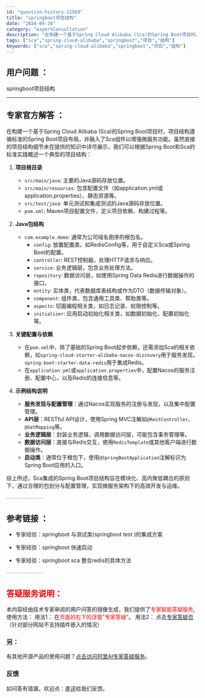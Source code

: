 ```yaml
---
id: "question-history-12569"
title: "springboot项目结构"
date: "2024-04-28"
category: "expertConsultation"
description: "在构建一个基于Spring Cloud Alibaba (Sca)的Spring Boot项目时，项目结构遵循标准的Spring Boot项目布局，并融入了Sca组件以增强微服务功能。虽然直接的项目结构细节未在提供的知识中详尽展示，我们可以根据Spring Boot和Sca的标准实践概述一个典型的项"
tags: ["sca","spring-cloud-alibaba","springboot","项目","结构"]
keywords: ["sca","spring-cloud-alibaba","springboot","项目","结构"]
---
```


## 用户问题 ： 
 springboot项目结构  

---------------
## 专家官方解答 ：

在构建一个基于Spring Cloud Alibaba (Sca)的Spring Boot项目时，项目结构遵循标准的Spring Boot项目布局，并融入了Sca组件以增强微服务功能。虽然直接的项目结构细节未在提供的知识中详尽展示，我们可以根据Spring Boot和Sca的标准实践概述一个典型的项目结构：

1. **项目根目录**
   - `src/main/java`: 主要的Java源码存放位置。
   - `src/main/resources`: 包含配置文件（如application.yml或application.properties）、静态资源等。
   - `src/test/java`: 单元测试和集成测试的Java源码存放位置。
   - `pom.xml`: Maven项目配置文件，定义项目依赖、构建过程等。

2. **Java包结构**
   - `com.example.demo`: 通常为公司域名倒序的根包名。
     - `config`: 放置配置类，如RedisConfig等，用于自定义Sca或Spring Boot的配置。
     - `controller`: REST控制器，处理HTTP请求与响应。
     - `service`: 业务逻辑层，包含业务处理方法。
     - `repository`: 数据访问层，如使用Spring Data Redis进行数据操作的接口。
     - `entity`: 实体类，代表数据库表结构或作为DTO（数据传输对象）。
     - `component`: 组件类，包含通用工具类、帮助类等。
     - `aspects`: 切面编程相关类，如日志记录、权限控制等。
     - `initializer`: 应用启动初始化相关类，如数据初始化、配置初始化等。
   
3. **关键配置与依赖**
   - 在`pom.xml`中，除了基础的Spring Boot起步依赖，还需添加Sca的相关依赖，如`spring-cloud-starter-alibaba-nacos-discovery`用于服务发现，`spring-boot-starter-data-redis`用于集成Redis。
   - 在`application.yml`或`application.properties`中，配置Nacos的服务注册、配置中心，以及Redis的连接信息等。

4. **示例结构说明**
   - **服务发现与配置管理**：通过Nacos实现服务的注册与发现，以及集中配置管理。
   - **API层**：RESTful API设计，使用Spring MVC注解如`@RestController`、`@GetMapping`等。
   - **业务逻辑层**：封装业务逻辑，调用数据访问层，可能包含事务管理等。
   - **数据访问层**：直接与Redis交互，使用`RedisTemplate`或其他客户端进行数据操作。
   - **启动类**：通常位于根包下，使用`@SpringBootApplication`注解标识为Spring Boot应用的入口。

综上所述，Sca集成的Spring Boot项目结构旨在模块化、高内聚低耦合的原则下，通过合理的包划分与配置管理，实现微服务架构下的高效开发与运维。


<font color="#949494">---------------</font> 


## 参考链接 ：

* 专家经验：springboot 与测试类(springboot test )的集成方案 
 
 * 专家经验：springboot 快速启动 
 
 * 专家经验：springboot sca 整合redis的具体方法 


 <font color="#949494">---------------</font> 
 


## <font color="#FF0000">答疑服务说明：</font> 

本内容经由技术专家审阅的用户问答的镜像生成，我们提供了<font color="#FF0000">专家智能答疑服务</font>,使用方法：
用法1： 在<font color="#FF0000">页面的右下的浮窗”专家答疑“</font>。
用法2： 点击[专家答疑页](https://answer.opensource.alibaba.com/docs/intro)（针对部分网站不支持插件嵌入的情况）
### 另：


有其他开源产品的使用问题？[点击访问阿里AI专家答疑服务](https://answer.opensource.alibaba.com/docs/intro)。
### 反馈
如问答有错漏，欢迎点：[差评](https://ai.nacos.io/user/feedbackByEnhancerGradePOJOID?enhancerGradePOJOId=12662)给我们反馈。
